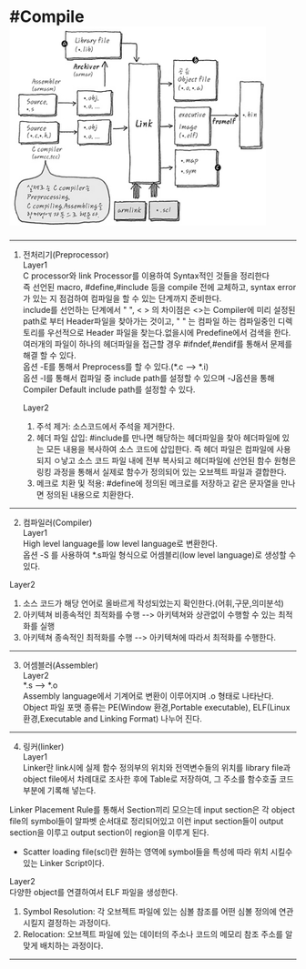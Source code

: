 #Compile
<img src="./flow.jpg" width="450px" height="350px">
========
- - -
1. 전처리기(Preprocessor)   
   Layer1   
   C processor와 link Processor를 이용하여 Syntax적인 것들을 정리한다   
   즉 선언된 macro, #define,#include 등을 compile 전에 교체하고, syntax error가 있는 지 점검하여 컴파일을 할 수 있는 단계까지 준비한다.   
   include를 선언하는 단계에서 " ", < > 의 차이점은 <>는 Compiler에 미리 설정된 path로 부터 Header파일을 찾아가는 것이고, " " 는 컴파일 하는 컴파일중인 디렉토리를 우선적으로 Header 파일을 찾는다.없을시에 Predefine에서 검색을 한다.   
   여러개의 파일이 하나의 헤더파일을 접근할 경우 #ifndef,#endif를 통해서 문제를 해결 할 수 있다.   
   옵션 -E를 통해서 Preprocess를 할 수 있다.(*.c --> *.i)   
   옵션 -I를 통해서 컴파일 중 include path를 설정할 수 있으며 -J옵션을 통해 Compiler Default include path를 설정할 수 있다.   
   
   Layer2   
   1. 주석 제거: 소스코드에서 주석을 제거한다.   
   2. 헤더 파일 삽입: #include를 만나면 해당하는 헤더파일을 찾아 헤더파일에 있는 모든 내용을 복사하여 소스 코드에 삽입한다. 즉 헤더 파일은 컴파일에 사용되지 ㅇ낳고 소스 코드 파일 내에 전부 복사되고 헤더파일에 선언된 함수 원형은 링킹 과정을 통해서 실제로 함수가 정의되어 있는 오브젝트 파일과 결합한다.   
   3. 메크로 치환 및 적용: #define에 정의된 메크로를 저장하고 같은 문자열을 만나면 정의된 내용으로 치환한다.   
- - -
 2. 컴파일러(Compiler)   
   Layer1   
   High level language를 low level language로 변환한다.   
   옵션 -S 를 사용하여 *.s파일 형식으로 어셈블리(low level language)로 생성할 수 있다.   

   Layer2   
   1. 소스 코드가 해당 언어로 올바르게 작성되었는지 확인한다.(어휘,구문,의미분석)   
   2. 아키텍쳐 비종속적인 최적화를 수행 --> 아키텍쳐와 상관없이 수행할 수 있는 최적화를 실행
   3. 아키텍쳐 종속적인 최적화를 수행 --> 아키텍쳐에 따라서 최적화를 수행한다.   
- - -
 3. 어셈블러(Assembler)   
   Layer2    
   *.s --> *.o   
   Assembly language에서 기계어로 변환이 이루어지며 .o 형태로 나타난다.   
   Object 파일 포맷 종류는 PE(Window 환경,Portable executable), ELF(Linux 환경,Executable and Linking Format) 나누어 진다.   
- - -
 4. 링커(linker)   
  Layer1   
  Linker란 link시에 실제 함수 정의부의 위치와 전역변수들의 위치를 library file과 object file에서 차례대로 조사한 후에 Table로 저장하여, 그 주소를 함수호출 코드 부분에 기록해 넣는다.   

  Linker Placement Rule를 통해서 Section끼리 모으는데 input section은 각 object file의 symbol들이 알파벳 순서대로 정리되어있고 이런 input section들이 output section을 이루고 output section이 region을 이루게 된다.   
 
  * Scatter loading file(scl)란 원하는 영역에 symbol들을 특성에 따라 위치 시킬수 있는 Linker Script이다.   

  Layer2   
  다양한 object를 연결하여서 ELF 파일을 생성한다.   
  1. Symbol Resolution: 각 오브젝트 파일에 있는 심볼 참조를 어떤 심볼 정의에 연관 시킬지 결정하는 과정이다.   
  2. Relocation: 오브젝트 파일에 있는 데이터의 주소나 코드의 메모리 참조 주소를 알맞게 배치하는 과정이다.   
  - - -